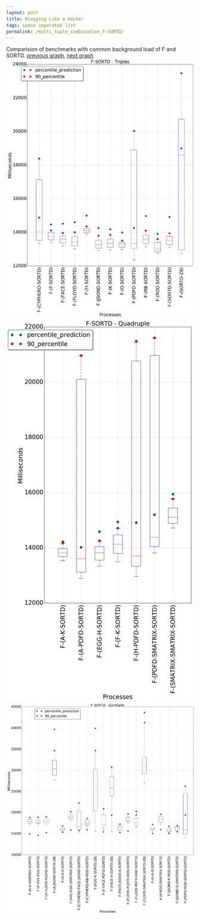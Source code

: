 ```yaml
---
layout: post
title: Blogging Like a Hacker
tags: space separated list
permalink: /multi_tuple_combination_F-SORTD/
---
```


Comparision of benchmarks with common background load of F and SORTD.
[previous graph](./multi_tuple_combination_F-SMATRIX/), [next graph](./multi_tuple_combination_F-ZB/)
<img src="./images/triple/F/F-SORTD_box.png" alt="graph figure"><img src="./images/quadruple/F/F-SORTD_box.png" alt="graph figure"><img src="./images/quintuple/F/F-SORTD_box.png" alt="graph figure">